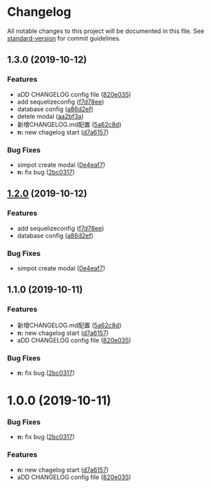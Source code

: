# Changelog

All notable changes to this project will be documented in this file. See [standard-version](https://github.com/conventional-changelog/standard-version) for commit guidelines.

## 1.3.0 (2019-10-12)


### Features

* aDD CHANGELOG config file ([820e035](https://github.com/Jazk-Z/mini-project-server/commit/820e03599244593be66fa1cd7878a0f4ef4343ac))
* add sequelizeconfig ([f7d78ee](https://github.com/Jazk-Z/mini-project-server/commit/f7d78ee27c15b16fb85e7de39337957e993e9d58))
* database config ([a86d2ef](https://github.com/Jazk-Z/mini-project-server/commit/a86d2ef659d5b75e740a65ea0feb7298366ae464))
* detele modal ([aa2bf3a](https://github.com/Jazk-Z/mini-project-server/commit/aa2bf3a9cc7effb321a7b76a9375c92103d5a853))
* 新增CHANGELOG.md配置 ([5a62c8d](https://github.com/Jazk-Z/mini-project-server/commit/5a62c8df3203a45092a81df268c0014cfb5b9098))
* **n:** new chagelog start ([d7a6157](https://github.com/Jazk-Z/mini-project-server/commit/d7a6157c8ae02d0f00eed8028e5f026940924904))


### Bug Fixes

* simpot create modal ([0e4eaf7](https://github.com/Jazk-Z/mini-project-server/commit/0e4eaf7bbb25679487c811091f7b35c47b5a45ff))
* **n:** fix bug ([2bc0317](https://github.com/Jazk-Z/mini-project-server/commit/2bc0317f9f4914c81583dc8e0168bf2bbc6e9098))

## [1.2.0](https://github.com/Jazk-Z/mini-project-server/compare/v1.1.0...v1.2.0) (2019-10-12)


### Features

* add sequelizeconfig ([f7d78ee](https://github.com/Jazk-Z/mini-project-server/commit/f7d78ee27c15b16fb85e7de39337957e993e9d58))
* database config ([a86d2ef](https://github.com/Jazk-Z/mini-project-server/commit/a86d2ef659d5b75e740a65ea0feb7298366ae464))


### Bug Fixes

* simpot create modal ([0e4eaf7](https://github.com/Jazk-Z/mini-project-server/commit/0e4eaf7bbb25679487c811091f7b35c47b5a45ff))

## 1.1.0 (2019-10-11)


### Features

* 新增CHANGELOG.md配置 ([5a62c8d](https://github.com/Jazk-Z/mini-project-server/commit/5a62c8df3203a45092a81df268c0014cfb5b9098))
* **n:** new chagelog start ([d7a6157](https://github.com/Jazk-Z/mini-project-server/commit/d7a6157c8ae02d0f00eed8028e5f026940924904))
* aDD CHANGELOG config file ([820e035](https://github.com/Jazk-Z/mini-project-server/commit/820e03599244593be66fa1cd7878a0f4ef4343ac))


### Bug Fixes

* **n:** fix bug ([2bc0317](https://github.com/Jazk-Z/mini-project-server/commit/2bc0317f9f4914c81583dc8e0168bf2bbc6e9098))

# 1.0.0 (2019-10-11)


### Bug Fixes

* **n:** fix bug ([2bc0317](https://github.com/Jazk-Z/mini-project-server/commit/2bc0317f9f4914c81583dc8e0168bf2bbc6e9098))


### Features

* **n:** new chagelog start ([d7a6157](https://github.com/Jazk-Z/mini-project-server/commit/d7a6157c8ae02d0f00eed8028e5f026940924904))
* aDD CHANGELOG config file ([820e035](https://github.com/Jazk-Z/mini-project-server/commit/820e03599244593be66fa1cd7878a0f4ef4343ac))
